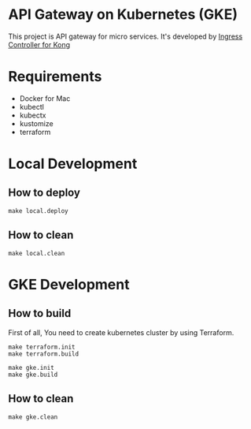 API Gateway on Kubernetes (GKE)
==========================

This project is API gateway for micro services.
It's developed by [Ingress Controller for Kong](https://github.com/Kong/kubernetes-ingress-controller)

# Requirements

- Docker for Mac
- kubectl
- kubectx
- kustomize
- terraform

# Local Development

## How to deploy

```
make local.deploy
```

## How to clean

```
make local.clean
```

# GKE Development

## How to build

First of all, You need to create kubernetes cluster by using Terraform.

```
make terraform.init
make terraform.build
```

```
make gke.init
make gke.build
```

## How to clean

```
make gke.clean
```
